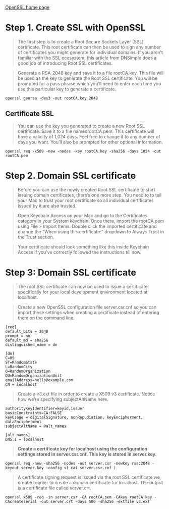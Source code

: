 [OpenSSL home page](https://www.openssl.org/)

# Step 1. Create SSL with OpenSSL
>The first step is to create a Root Secure Sockets Layer (SSL) certificate. This root certificate can then be used to sign any number of certificates you might generate for individual domains. If you aren’t familiar with the SSL ecosystem, this article from DNSimple does a good job of introducing Root SSL certificates.

>Generate a RSA-2048 key and save it to a file rootCA.key. This file will be used as the key to generate the Root SSL certificate. You will be prompted for a pass phrase which you’ll need to enter each time you use this particular key to generate a certificate.
```shell
openssl genrsa -des3 -out rootCA.key 2048
```

## Certificate SSL
>You can use the key you generated to create a new Root SSL certificate. Save it to a file namedrootCA.pem. This certificate will have a validity of 1,024 days. Feel free to change it to any number of days you want. You’ll also be prompted for other optional information.

``` shell
openssl req -x509 -new -nodes -key rootCA.key -sha256 -days 1024 -out rootCA.pem
```

# Step 2. Domain SSL certificate

>Before you can use the newly created Root SSL certificate to start issuing domain certificates, there’s one more step. You need to to tell your Mac to trust your root certificate so all individual certificates issued by it are also trusted.

>Open Keychain Access on your Mac and go to the Certificates category in your System keychain. Once there, import the rootCA.pem using File > Import Items. Double click the imported certificate and change the “When using this certificate:” dropdown to Always Trust in the Trust section.

>Your certificate should look something like this inside Keychain Access if you’ve correctly followed the instructions till now.

# Step 3: Domain SSL certificate
>The root SSL certificate can now be used to issue a certificate specifically for your local development environment located at localhost.

>Create a new OpenSSL configuration file server.csr.cnf so you can import these settings when creating a certificate instead of entering them on the command line.

```
[req]
default_bits = 2048
prompt = no
default_md = sha256
distinguished_name = dn

[dn]
C=US
ST=RandomState
L=RandomCity
O=RandomOrganization
OU=RandomOrganizationUnit
emailAddress=hello@example.com
CN = localhost
```
>Create a v3.ext file in order to create a X509 v3 certificate. Notice how we’re specifying subjectAltName here.

```
authorityKeyIdentifier=keyid,issuer
basicConstraints=CA:FALSE
keyUsage = digitalSignature, nonRepudiation, keyEncipherment, dataEncipherment
subjectAltName = @alt_names

[alt_names]
DNS.1 = localhost
```
>**Create a certificate key for localhost using the configuration settings stored in server.csr.cnf. This key is stored in server.key.**
```
openssl req -new -sha256 -nodes -out server.csr -newkey rsa:2048 -keyout server.key -config <( cat server.csr.cnf )
```
>A certificate signing request is issued via the root SSL certificate we created earlier to create a domain certificate for localhost. The output is a certificate file called server.crt.
```
openssl x509 -req -in server.csr -CA rootCA.pem -CAkey rootCA.key -CAcreateserial -out server.crt -days 500 -sha256 -extfile v3.ext
```

